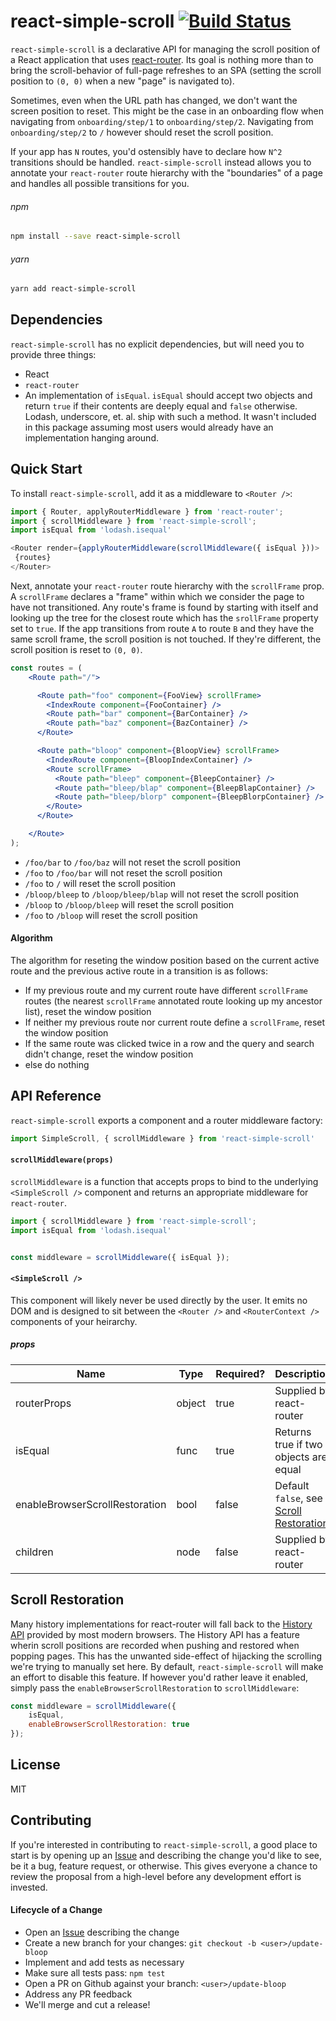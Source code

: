 # react-simple-scroll [![Build Status](https://travis-ci.org/button/react-simple-scroll.svg?branch=master)](https://travis-ci.com/button/react-simple-scroll)

`react-simple-scroll` is a declarative API for managing the scroll position
of a React application that uses [react-router](https://github.com/ReactTraining/react-router).
Its goal is nothing more than to bring the scroll-behavior of full-page
refreshes to an SPA (setting the scroll position to `(0, 0)` when a new "page" is
navigated to).

Sometimes, even when the URL path has changed, we don't want the screen position
to reset.  This might be the case in an onboarding flow when navigating from
`onboarding/step/1` to `onboarding/step/2`.  Navigating from `onboarding/step/2`
to `/` however should reset the scroll position.

If your app has `N` routes, you'd ostensibly have to declare how `N^2`
transitions should be handled.  `react-simple-scroll` instead allows you to
annotate your `react-router` route hierarchy with the "boundaries" of a page and
handles all possible transitions for you.

###### npm

```bash
npm install --save react-simple-scroll
```

###### yarn

```bash
yarn add react-simple-scroll
```

## Dependencies

`react-simple-scroll` has no explicit dependencies, but will need you to provide
three things:

* React
* `react-router`
* An implementation of `isEqual`.  `isEqual` should accept two objects and
  return `true` if their contents are deeply equal and `false` otherwise.
  Lodash, underscore, et. al. ship with such a method.  It wasn't included in
  this package assuming most users would already have an implementation
  hanging around.

## Quick Start

To install `react-simple-scroll`, add it as a middleware to `<Router />`:

```javascript
import { Router, applyRouterMiddleware } from 'react-router';
import { scrollMiddleware } from 'react-simple-scroll';
import isEqual from 'lodash.isequal'

<Router render={applyRouterMiddleware(scrollMiddleware({ isEqual }))>
 {routes}
</Router>
```

Next, annotate your `react-router` route hierarchy with the `scrollFrame` prop.
A `scrollFrame` declares a "frame" within which we consider the page to have
not transitioned.  Any route's frame is found by starting with itself and
looking up the tree for the closest route which has the `srollFrame` property
set to `true`. If the app transitions from route `A` to route `B` and they have
the same scroll frame, the scroll position is not touched.  If they're
different, the scroll position is reset to `(0, 0)`.

```jsx
const routes = (
	<Route path="/">

	  <Route path="foo" component={FooView} scrollFrame>
	    <IndexRoute component={FooContainer} />
	    <Route path="bar" component={BarContainer} />
	    <Route path="baz" component={BazContainer} />
	  </Route>

	  <Route path="bloop" component={BloopView} scrollFrame>
	    <IndexRoute component={BloopIndexContainer} />
	    <Route scrollFrame>
	      <Route path="bleep" component={BleepContainer} />
	      <Route path="bleep/blap" component={BleepBlapContainer} />
	      <Route path="bleep/blorp" component={BleepBlorpContainer} />
	    </Route>
	  </Route>

	</Route>
);
```

* `/foo/bar` to `/foo/baz` will not reset the scroll position
* `/foo` to `/foo/bar` will not reset the scroll position
* `/foo` to `/` will reset the scroll position
* `/bloop/bleep` to `/bloop/bleep/blap` will not reset the scroll position
* `/bloop` to `/bloop/bleep` will reset the scroll position
* `/foo` to `/bloop` will reset the scroll position

#### Algorithm

The algorithm for reseting the window position based on the current active
route and the previous active route in a transition is as follows:

* If my previous route and my current route have different `scrollFrame` routes
  (the nearest `scrollFrame` annotated route looking up my ancestor list), reset
  the window position
* If neither my previous route nor current route define a `scrollFrame`, reset
  the window position
* If the same route was clicked twice in a row and the query and search didn't
  change, reset the window position
* else do nothing

## API Reference

`react-simple-scroll` exports a component and a router middleware factory:

```jsx
import SimpleScroll, { scrollMiddleware } from 'react-simple-scroll'
```

#### `scrollMiddleware(props)`

`scrollMiddleware` is a function that accepts props to bind to the underlying
`<SimpleScroll />` component and returns an appropriate middleware for
`react-router`.

```jsx
import { scrollMiddleware } from 'react-simple-scroll';
import isEqual from 'lodash.isequal'


const middleware = scrollMiddleware({ isEqual });
```

#### `<SimpleScroll />`

This component will likely never be used directly by the user.  It emits no DOM
and is designed to sit between the `<Router />` and `<RouterContext />`
components of your heirarchy.


##### props

| Name                              | Type   | Required? | Description                           |
|-----------------------------------|--------|-----------|---------------------------------------|
| routerProps                       | object | true      | Supplied by react-router              |
| isEqual                           | func   | true      | Returns true if two objects are equal |
| enableBrowserScrollRestoration    | bool   | false     | Default `false`, see [Scroll Restoration](#scroll-restoration)             |
| children                          | node   | false     | Supplied by react-router              |

## Scroll Restoration

Many history implementations for react-router will fall back to the
[History API]() provided by most modern browsers.  The History API has a feature
wherin scroll positions are recorded when pushing and restored when popping
pages.  This has the unwanted side-effect of hijacking the scrolling we're
trying to manually set here.  By default, `react-simple-scroll` will make an
effort to disable this feature.  If however you'd rather leave it enabled,
simply pass the `enableBrowserScrollRestoration` to `scrollMiddleware`:

```jsx
const middleware = scrollMiddleware({
	isEqual,
	enableBrowserScrollRestoration: true
});
```

## License

MIT

## Contributing

If you're interested in contributing to `react-simple-scroll`, a good place to
start is by opening up an
[Issue](https://github.com/button/react-simple-scroll/issues) and describing the
change you'd like to see, be it a bug, feature request, or otherwise.  This
gives everyone a chance to review the proposal from a high-level before any
development effort is invested.

#### Lifecycle of a Change

* Open an [Issue](https://github.com/button/react-simple-scroll/issues) describing the change
* Create a new branch for your changes: `git checkout -b <user>/update-bloop`
* Implement and add tests as necessary
* Make sure all tests pass: `npm test`
* Open a PR on Github against your branch: `<user>/update-bloop`
* Address any PR feedback
* We'll merge and cut a release!
